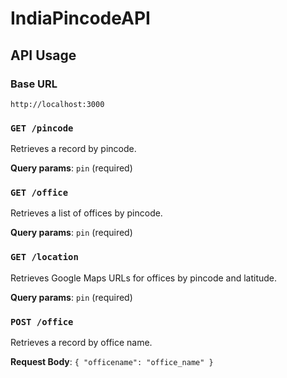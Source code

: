 # IndiaPincodeAPI

## API Usage

### **Base URL**
```
http://localhost:3000
```


### **`GET /pincode`**
Retrieves a record by pincode.

**Query params**: `pin` (required)


### **`GET /office`**
Retrieves a list of offices by pincode.

**Query params**: `pin` (required)


### **`GET /location`**
Retrieves Google Maps URLs for offices by pincode and latitude.

**Query params**: `pin` (required)


### **`POST /office`**
Retrieves a record by office name.

**Request Body**: `{ "officename": "office_name" }`
